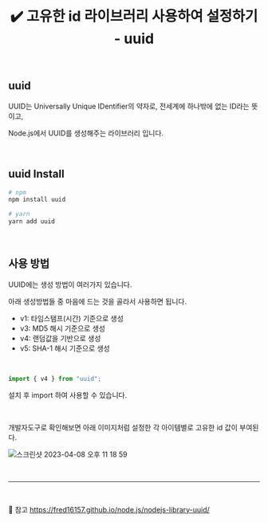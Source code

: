 # <div align="center">✔️ 고유한 id 라이브러리 사용하여 설정하기 - uuid</div>

<br>

## uuid

UUID는 Universally Unique IDentifier의 약자로, 전세계에 하나밖에 없는 ID라는 뜻이고,

Node.js에서 UUID를 생성해주는 라이브러리 입니다.

<br>

## uuid Install

```bash
# npm
npm install uuid

# yarn
yarn add uuid
```

<br>

## 사용 방법

UUID에는 생성 방법이 여러가지 있습니다.

아래 생성방법들 중 마음에 드는 것을 골라서 사용하면 됩니다.

- v1: 타임스탬프(시간) 기준으로 생성
- v3: MD5 해시 기준으로 생성
- v4: 랜덤값을 기반으로 생성
- v5: SHA-1 해시 기준으로 생성

<br>

```jsx
import { v4 } from "uuid";
```

설치 후 import 하여 사용할 수 있습니다.

<br>

개발자도구로 확인해보면 아래 이미지처럼 설정한 각 아이템별로 고유한 id 값이 부여된다.

![스크린샷 2023-04-08 오후 11 18 59](https://user-images.githubusercontent.com/111990266/230726148-6f2a0b8f-b2f5-4cbc-b309-c6caf71296be.png)

<br>

---

<br>

🔗 참고 https://fred16157.github.io/node.js/nodejs-library-uuid/
